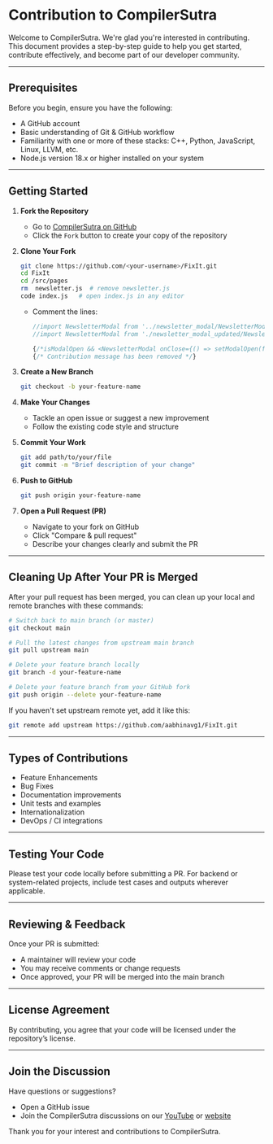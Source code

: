 # Contribution to CompilerSutra

Welcome to CompilerSutra. We're glad you're interested in contributing. This document provides a step-by-step guide to help you get started, contribute effectively, and become part of our developer community.

---

## Prerequisites

Before you begin, ensure you have the following:

* A GitHub account
* Basic understanding of Git & GitHub workflow
* Familiarity with one or more of these stacks: C++, Python, JavaScript, Linux, LLVM, etc.
* Node.js version 18.x or higher installed on your system

---

## Getting Started

1. **Fork the Repository**

   * Go to [CompilerSutra on GitHub](https://github.com/aabhinavg1/FixIt)
   * Click the `Fork` button to create your copy of the repository

2. **Clone Your Fork**

   ```bash
   git clone https://github.com/<your-username>/FixIt.git
   cd FixIt
   cd /src/pages 
   rm  newsletter.js  # remove newsletter.js 
   code index.js   # open index.js in any editor
   ```
   - Comment the lines:

      ```javascript
      //import NewsletterModal from '../newsletter_modal/NewsletterModal';
      //import NewsletterModal from './newsletter_modal_updated/NewsletterModal'
      ```

      ```javascript
      {/*isModalOpen && <NewsletterModal onClose={() => setModalOpen(false)} />*/}
      {/* Contribution message has been removed */}
      ```

3. **Create a New Branch**

   ```bash
   git checkout -b your-feature-name
   ```

4. **Make Your Changes**

   * Tackle an open issue or suggest a new improvement
   * Follow the existing code style and structure

5. **Commit Your Work**
   ```bash
   git add path/to/your/file
   git commit -m "Brief description of your change"
   ```

6. **Push to GitHub**

   ```bash
   git push origin your-feature-name
   ```

7. **Open a Pull Request (PR)**

   * Navigate to your fork on GitHub
   * Click "Compare & pull request"
   * Describe your changes clearly and submit the PR

---

## Cleaning Up After Your PR is Merged

After your pull request has been merged, you can clean up your local and remote branches with these commands:

```bash
# Switch back to main branch (or master)
git checkout main

# Pull the latest changes from upstream main branch
git pull upstream main

# Delete your feature branch locally
git branch -d your-feature-name

# Delete your feature branch from your GitHub fork
git push origin --delete your-feature-name
```

If you haven't set upstream remote yet, add it like this:

```bash
git remote add upstream https://github.com/aabhinavg1/FixIt.git
```

---

## Types of Contributions

* Feature Enhancements
* Bug Fixes
* Documentation improvements
* Unit tests and examples
* Internationalization
* DevOps / CI integrations

---

## Testing Your Code

Please test your code locally before submitting a PR. For backend or system-related projects, include test cases and outputs wherever applicable.

---

## Reviewing & Feedback

Once your PR is submitted:

* A maintainer will review your code
* You may receive comments or change requests
* Once approved, your PR will be merged into the main branch

---

## License Agreement

By contributing, you agree that your code will be licensed under the repository’s license.

---

## Join the Discussion

Have questions or suggestions?

* Open a GitHub issue
* Join the CompilerSutra discussions on our [YouTube](https://www.youtube.com/) or [website](https://compilersutra.com)

Thank you for your interest and contributions to CompilerSutra.